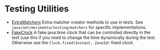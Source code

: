 Testing Utilities
=================

* [ExtraMatchers](src/main/java/net/morimekta/testing/ExtraMatchers.java) Extra matcher
  creator methods to use in tests. See `java/net/morimekta/testing/matchers` for
  specific implementations.
* [FakeClock](src/main/java/net/morimekta/testing/tim/FakeClock.java) A fake java.time
  clock that can be controlled directly in the test (use this if you need to
  change the time dynamically during the test. Otherwise use the
  `Clock.fixed(Instant, ZoneId)` fixed clock.
